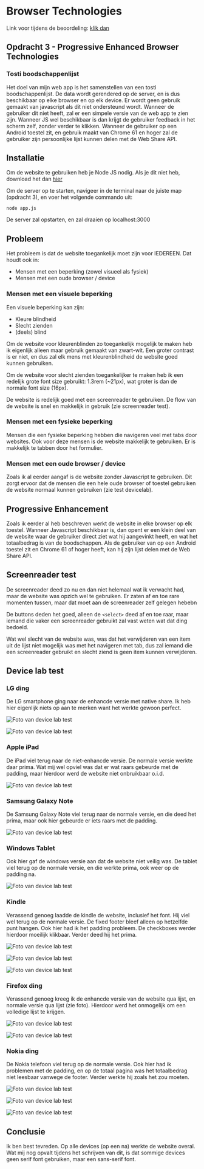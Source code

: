 # Browser Technologies

Link voor tijdens de beoordeling: [klik dan](https://79a63b24.ngrok.io)

## Opdracht 3 - Progressive Enhanced Browser Technologies

### Tosti boodschappenlijst

Het doel van mijn web app is het samenstellen van een tosti boodschappenlijst. De data wordt gerendered op de server, en is dus beschikbaar op elke browser en op elk device. Er wordt geen gebruik gemaakt van javascript als dit niet ondersteund wordt. Wanneer de gebruiker dit niet heeft, zal er een simpele versie van de web app te zien zijn. Wanneer JS wel beschikbaar is dan krijgt de gebruiker feedback in het scherm zelf, zonder verder te klikken. Wanneer de gebruiker op een Android toestel zit, en gebruik maakt van Chrome 61 en hoger zal de gebruiker zijn persoonlijke lijst kunnen delen met de Web Share API.

## Installatie

Om de website te gebruiken heb je Node JS nodig. Als je dit niet heb, download het dan [hier](https://nodejs.org/en/)

Om de server op te starten, navigeer in de terminal naar de juiste map (opdracht 3), en voer het volgende commando uit:

``node app.js``

De server zal opstarten, en zal draaien op localhost:3000

## Probleem

Het probleem is dat de website toegankelijk moet zijn voor IEDEREEN. Dat houdt ook in:

- Mensen met een beperking (zowel visueel als fysiek)
- Mensen met een oude browser / device

### Mensen met een visuele beperking

Een visuele beperking kan zijn:

- Kleure blindheid
- Slecht zienden
- (deels) blind

Om de website voor kleurenblinden zo toegankelijk mogelijk te maken heb ik eigenlijk alleen maar gebruik gemaakt van zwart-wit. Een groter contrast is er niet, en dus zal elk mens met kleurenblindheid de website goed kunnen gebruiken.

Om de website voor slecht zienden toegankelijker te maken heb ik een redelijk grote font size gebruikt: 1.3rem (~21px), wat groter is dan de normale font size (16px).

De website is redelijk goed met een screenreader te gebruiken. De flow van de website is snel en makkelijk in gebruik (zie screenreader test).

### Mensen met een fysieke beperking

Mensen die een fysieke beperking hebben die navigeren veel met tabs door websites. Ook voor deze mensen is de website makkelijk te gebruiken. Er is makkelijk te tabben door het formulier.

### Mensen met een oude browser / device

Zoals ik al eerder aangaf is de website zonder Javascript te gebruiken. Dit zorgt ervoor dat de mensen die een hele oude browser of toestel gebruiken de website normaal kunnen gebruiken (zie test devicelab).

## Progressive Enhancement

Zoals ik eerder al heb beschreven werkt de website in elke browser op elk toestel. Wanneer Javascript beschikbaar is, dan opent er een klein deel van de website waar de gebruiker direct ziet wat hij aangevinkt heeft, en wat het totaalbedrag is van de boodschappen. Als de gebruiker van op een Android toestel zit en Chrome 61 of hoger heeft, kan hij zijn lijst delen met de Web Share API.

## Screenreader test

De screenreader deed zo nu en dan niet helemaal wat ik verwacht had, maar de website was opzich wel te gebruiken. Er zaten af en toe rare momenten tussen, maar dat moet aan de screenreader zelf gelegen hebebn

De buttons deden het goed, alleen de `<select>` deed af en toe raar, maar iemand die vaker een screenreader gebruikt zal vast weten wat dat ding bedoeld.

Wat wel slecht van de website was, was dat het verwijderen van een item uit de lijst niet mogelijk was met het navigeren met tab, dus zal iemand die een screenreader gebruikt en slecht ziend is geen item kunnen verwijderen.

## Device lab test

### LG ding

De LG smartphone ging naar de enhancde versie met native share. Ik heb hier eigenlijk niets op aan te merken want het werkte gewoon perfect.

![Foto van device lab test](https://i.imgur.com/H8siDrL.png)

![Foto van device lab test](https://i.imgur.com/y1h5CC6.png)

### Apple iPad

De iPad viel terug naar de niet-enhancde versie. De normale versie werkte daar prima. Wat mij wel opviel was dat er wat raars gebeurde met de padding, maar hierdoor werd de website niet onbruikbaar o.i.d.

![Foto van device lab test](https://i.imgur.com/OWa7KvC.png)

### Samsung Galaxy Note

De Samsung Galaxy Note viel terug naar de normale versie, en die deed het prima, maar ook hier gebeurde er iets raars met de padding.

![Foto van device lab test](https://i.imgur.com/7UJtbPP.png)

### Windows Tablet

Ook hier gaf de windows versie aan dat de website niet veilig was. De tablet viel terug op de normale versie, en die werkte prima, ook weer op de padding na.

![Foto van device lab test](https://i.imgur.com/t1jewUd.png)

### Kindle

Verassend genoeg laadde de kindle de website, inclusief het font. Hij viel wel terug op de normale versie. De fixed footer bleef alleen op hetzelfde punt hangen. Ook hier had ik het padding probleem. De checkboxes werder hierdoor moeilijk klikbaar. Verder deed hij het prima.

![Foto van device lab test](https://i.imgur.com/iqMaE3Z.png)

![Foto van device lab test](https://i.imgur.com/F15Vowu.png)

![Foto van device lab test](https://i.imgur.com/9nsg0MD.png)

### Firefox ding

Verassend genoeg kreeg ik de enhancde versie van de website qua lijst, en normale versie qua lijst (zie foto). Hierdoor werd het onmogelijk om een volledige lijst te krijgen.

![Foto van device lab test](https://imgur.com/aSiLQta.png)

![Foto van device lab test](https://imgur.com/TAOc2Ij.png)

### Nokia ding

De Nokia telefoon viel terug op de normale versie. Ook hier had ik problemen met de padding, en op de totaal pagina was het totaalbedrag niet leesbaar vanwege de footer. Verder werkte hij zoals het zou moeten.

![Foto van device lab test](https://i.imgur.com/fc1FuUO.png)

![Foto van device lab test](https://i.imgur.com/5g7x7e3.png)

![Foto van device lab test](https://i.imgur.com/yPBVQg4.png)

## Conclusie

Ik ben best tevreden. Op alle devices (op een na) werkte de website overal. Wat mij nog opvalt tijdens het schrijven van dit, is dat sommige devices geen serif font gebruiken, maar een sans-serif font.